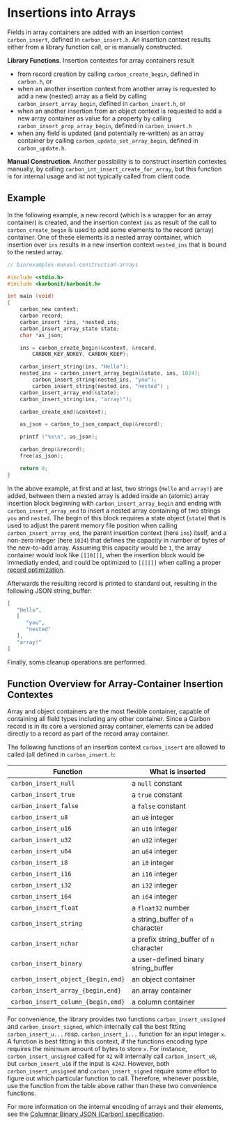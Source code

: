 # Insertions into Arrays

Fields in array containers are added with an insertion context `carbon_insert`, defined in `carbon_insert.h`. An insertion context results either from a library function call, or is manually constructed.

**Library Functions**. Insertion contextes for array containers result  

- from record creation by calling `carbon_create_begin`, defined in `carbon.h`, or
- when an another insertion context from another array is requested to add a new (nested) array as a field by calling `carbon_insert_array_begin`, defined in `carbon_insert.h`, or 
- when an another insertion from an object context is requested to add a new array container as value for a property by calling `carbon_insert_prop_array_begin`, defined in `carbon_insert.h` 
- when any field is updated (and potentially re-written) as an array container by calling `carbon_update_set_array_begin`, defined in `carbon_update.h`.

**Manual Construction**. Another possibility is to construct insertion contextes manually, by calling `carbon_int_insert_create_for_array`, but this function is for internal usage and ist not typically called from client code.



## Example

In the following example, a new record (which is a wrapper for an array container) is created, and the insertion context `ins` as result of the call to `carbon_create_begin` is used to add some elements to the record (array) container. One of these elements is a nested array container, which insertion over `ins` results in a new insertion context `nested_ins` that is bound to the nested array.

```c
// bin/examples-manual-construction-arrays

#include <stdio.h>
#include <karbonit/karbonit.h>

int main (void)
{
    carbon_new context;
    carbon record;
    carbon_insert *ins, *nested_ins;
    carbon_insert_array_state state;
    char *as_json;

    ins = carbon_create_begin(&context, &record, 
    	CARBON_KEY_NOKEY, CARBON_KEEP);

    carbon_insert_string(ins, "Hello");
    nested_ins = carbon_insert_array_begin(&state, ins, 1024);
        carbon_insert_string(nested_ins, "you");
        carbon_insert_string(nested_ins, "nested") ;
    carbon_insert_array_end(&state);
    carbon_insert_string(ins, "array!");

    carbon_create_end(&context);

    as_json = carbon_to_json_compact_dup(&record);

    printf ("%s\n", as_json);

    carbon_drop(&record);
    free(as_json);

    return 0;
}
```

In the above example, at first and at last, two strings (`Hello` and `array!`) are added, between them a nested array is added inside an (atomic) array insertion block beginning with `carbon_insert_array_begin` and ending with `carbon_insert_array_end` to insert a nested array containing of two strings `you` and `nested`. The begin of this block requires a state object (`state`) that is used to adjust the parent memory file position when calling `carbon_insert_array_end`, the parent insertion context (here `ins`) itself, and a non-zero integer (here `1024`) that defines the capacity in number of bytes of the new-to-add array. Assuming this capacity would be `1`, the array container would look like `[[]0[]]`, when the insertion block would be immediatly ended, and could be optimized to `[[][]]` when calling a proper [record optimization](../../record-optimization.md).


Afterwards the resulting record is printed to standard out, resulting in the following JSON string_buffer:

```json
[
   "Hello",
   [
      "you",
      "nested"
   ],
   "array!"
]
```

Finally, some cleanup operations are performed.

## Function Overview for Array-Container Insertion Contextes

Array and object containers are the most flexible container, capable of containing all field types including any other container. Since a Carbon record is in its core a versioned array container, elements can be added directly to a record as part of the record array container.

 The following functions of an insertion context `carbon_insert` are allowed to called (all defined in `carbon_insert.h`:

| Function                               | What is inserted
|----------------------------------------|-------------
| `carbon_insert_null`               | a `null` constant
| `carbon_insert_true`               | a `true` constant
| `carbon_insert_false`              | a `false` constant
| `carbon_insert_u8`                 | an `u8` integer
| `carbon_insert_u16`                | an `u16` integer
| `carbon_insert_u32`                | an `u32` integer
| `carbon_insert_u64`                | an `u64` integer
| `carbon_insert_i8`                 | an `i8` integer
| `carbon_insert_i16`                | an `i16` integer
| `carbon_insert_i32`                | an `i32` integer
| `carbon_insert_i64`                | an `i64` integer
| `carbon_insert_float`              | a `float32` number 
| `carbon_insert_string`             | a string_buffer of `n` character
| `carbon_insert_nchar`              | a prefix string_buffer of `n` character
| `carbon_insert_binary`             | a user-defined binary string_buffer
| `carbon_insert_object_{begin,end}` | an object container
| `carbon_insert_array_{begin,end}`  | an array container
| `carbon_insert_column_{begin,end}` | a column container

For convenience, the library provides two functions `carbon_insert_unsigned` and `carbon_insert_signed`, which internally call the best fitting `carbon_insert_u...` resp. `carbon_insert_i...` function for an input integer `x`. A function is best fitting in this context, if the functions encoding type requires the minimum amount of bytes to store `x`. For instance, `carbon_insert_unsigned` called for `42` will internally call `carbon_insert_u8`, but `carbon_insert_u16` if the input is `4242`. However, both `carbon_insert_unsigned` and `carbon_insert_signed` require some effort to figure out which particular function to call. Therefore, whenever possible, use the function from the table above rather than these two convenience functions.

For more information on the internal encoding of arrays and their elements, see the [Columnar Binary JSON (Carbon) specification](http://www.carbonspec.org).